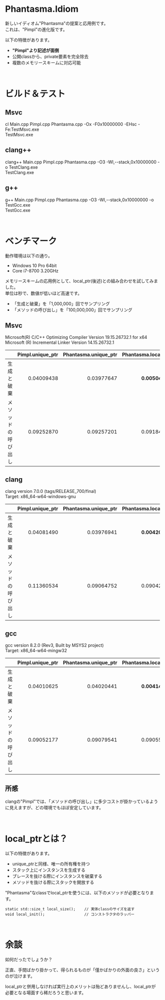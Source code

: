 # Phantasma.Idiom
新しいイディオム"Phantasma"の提案と応用例です。  
これは、"Pimpl"の進化版です。  

以下の特徴があります。  
* **"Pimpl"より記述が面倒**
* 公開classから、private要素を完全除去
* 複数のメモリースキームに対応可能

<br>

# ビルド＆テスト
## **Msvc**
cl Main.cpp Pimpl.cpp Phantasma.cpp -Ox -F0x10000000 -EHsc -Fe:TestMsvc.exe  
TestMsvc.exe  

## **clang++**
clang++ Main.cpp Pimpl.cpp Phantasma.cpp -O3 -Wl,--stack,0x10000000 -o TestClang.exe  
TestClang.exe  

## **g++**
g++ Main.cpp Pimpl.cpp Phantasma.cpp -O3 -Wl,--stack,0x10000000 -o TestGcc.exe  
TestGcc.exe  

<br>

# ベンチマーク
動作環境は以下の通り。  
* Windows 10 Pro 64bit  
* Core i7-8700 3.20GHz  

メモリースキームの応用例として、local_ptr(後述)との組み合わせを試してみました。  
単位は秒で、数値が低いほど高速です。  
* 「生成と破棄」を「1,000,000」回でサンプリング
* 「メソッドの呼び出し」を「100,000,000」回でサンプリング

## **Msvc**
Microsoft(R) C/C++ Optimizing Compiler Version 19.15.26732.1 for x64  
Microsoft (R) Incremental Linker Version 14.15.26732.1  

||Pimpl.unique_ptr|Phantasma.unique_ptr|Phantasma.local_ptr|
|-:|-:|-:|-:|
|生成と破棄|0.04009438|0.03977647|**0.00504075**|
|メソッドの呼び出し|0.09252870|0.09257201|0.09184603|

## **clang**
clang version 7.0.0 (tags/RELEASE_700/final)  
Target: x86_64-w64-windows-gnu  

||Pimpl.unique_ptr|Phantasma.unique_ptr|Phantasma.local_ptr|
|-:|-:|-:|-:|
|生成と破棄|0.04081490|0.03976941|**0.00420185**|
|メソッドの呼び出し|0.11360534|0.09064752|0.09042264|

## **gcc**
gcc version 8.2.0 (Rev3, Built by MSYS2 project)  
Target: x86_64-w64-mingw32  

||Pimpl.unique_ptr|Phantasma.unique_ptr|Phantasma.local_ptr|
|-:|-:|-:|-:|
|生成と破棄|0.04010625|0.04020441|**0.00414539**|
|メソッドの呼び出し|0.09052177|0.09079541|0.09055738|

## 所感
clangの"Pimpl"では、「メソッドの呼び出し」に多少コストが掛かっているように見えますが、どの環境でもほぼ安定しています。  

<br>

# local_ptrとは？
以下の特徴があります。
* unique_ptrと同様、唯一の所有権を持つ
* スタック上にインスタンスを生成する
* ブレースを抜ける際にインスタンスを破棄する
* メソッドを抜ける際にスタックを開放する

"Phantasma"なclassでlocal_ptrを使うには、以下のメソッドが必要となります。  
~~~
static std::size_t local_size();    // 実体classのサイズを返す
void local_init();                  // コンストラクタのラッパー
~~~

<br>

# 余談
如何だったでしょうか？  

正直、手間ばかり掛かって、得られるものが「僅かばかりの外面の良さ」というのが泣けます。  

local_ptrと併用しなければ実行上のメリットは殆どありませんし、local_ptrが必要となる場面すら稀だろうと思います。  
